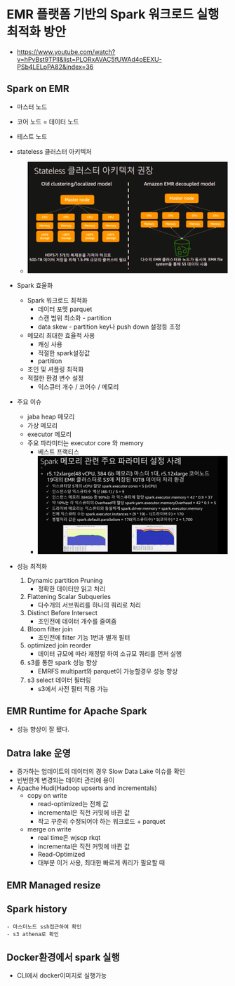 # EMR 플랫폼 기반의 Spark 워크로드 실행 최적화 방안
- https://www.youtube.com/watch?v=hPvBst9TPlI&list=PLORxAVAC5fUWAd4oEEXU-PSb4LELpPA82&index=36



## Spark on EMR
- 마스터 노드
- 코어 노드 = 데이터 노드
- 테스트 노드
- stateless 클러스터 아키텍처
    - ![](2021-07-30-13-40-24.png)
- Spark 효울화
    - Spark 워크로드 최적화
        - 데이터 포멧 parquet
        - 스캔 범위 최소화 - partition
        - data skew - partition key나 push down 설정등 조정
    - 메모리 최대한 효율적 사용
        - 캐싱 사용
        - 적절한 spark설정값
        - partition
    - 조인 및 셔플링 최적화
    - 적절한 환경 변수 설정
        - 익스큐터 개수 / 코어수 / 메모리
- 주요 이슈
    - jaba heap 메모리
    - 가상 메모리
    - executor 메모리
    - 주요 파라미터는 executor core 와 memory
        - 베스트 프랙티스
        - ![](2021-07-30-13-46-52.png)

- 성능 최적화
    1. Dynamic partition Pruning
        - 정확한 데이터만 읽고 처리
    2. Flattening Scalar Subqueries
        - 다수개의 서브쿼리를 하나의 쿼리로 처리
    3. Distinct Before Intersect
        - 조인전에 데이터 개수를 줄여줌
    4. Bloom filter join
        - 조인전에 filter 기능 1번과 별개 필터
    5. optimized join reorder
        - 데이터 규모에 따라 재정렬 하여 소규모 쿼리를 먼저 실행
    6. s3를 통한 spark 성능 향상
        - EMRFS multipart와 parquet이 가능할경우 성능 향상
    7. s3 select 데이터 필터링
        - s3에서 사전 필터 적용 가능


## EMR Runtime for Apache Spark
- 성능 향상이 잘 됐다.

## Datra lake 운영
- 증가하는 업데이트의 데이터의 경우 Slow Data Lake 이슈를 확인
- 빈번한게 변경되는 데이터 관리에 용이
- Apache Hudi(Hadoop upserts and incrementals)
    - copy on write
        - read-optimized는 전체 값
        - incremental은 직전 커밋에 바뀐 값
        - 작고 꾸준히 수정되어야 하는 워크로드 + parquet
    - merge on write
        - real time은 wjscp rkqt
        - incremental은 직전 커밋에 바뀐 값
        - Read-Optimized
        - 대부분 이거 사용, 최대한 빠르게 쿼리가 필요할 때
    

## EMR Managed resize

## Spark history
    - 마스터노드 ssh접근하여 확인
    - s3 athena로 확인

## Docker환경에서 spark 실행
- CLI에서 docker이미지로 실행가능